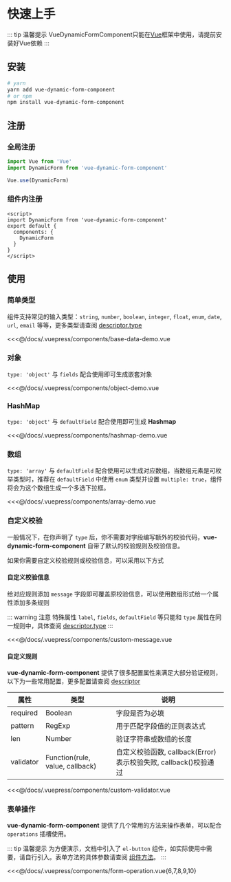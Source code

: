 # 快速上手

::: tip 温馨提示
VueDynamicFormComponent只能在[Vue](https://vuejs.org/)框架中使用，请提前安装好Vue依赖
:::

## 安装

``` bash
# yarn
yarn add vue-dynamic-form-component
# or npm
npm install vue-dynamic-form-component
```



## 注册

### 全局注册

``` js
import Vue from 'Vue'
import DynamicForm from 'vue-dynamic-form-component'

Vue.use(DynamicForm)
```

### 组件内注册

``` vue
<script>
import DynamicForm from 'vue-dynamic-form-component'
export default {
  components: {
    DynamicForm
  }
}
</script>
```

## 使用

### 简单类型

组件支持常见的输入类型：`string`, `number`, `boolean`, `integer`, `float`, `enum`, `date`, `url`,  `email` 等等，更多类型请查阅 [descriptor.type](/zh/api/descriptors/#type)

<code-demo name="base-data-demo" lang="zh_CN"></code-demo>

<<<@/docs/.vuepress/components/base-data-demo.vue

### 对象

 `type: 'object'` 与 `fields` 配合使用即可生成嵌套对象

<code-demo name="object-demo" lang="zh_CN"></code-demo>

<<<@/docs/.vuepress/components/object-demo.vue

### HashMap

`type: 'object'` 与 `defaultField` 配合使用即可生成 **Hashmap**

<code-demo name="hashmap-demo" lang="zh_CN"></code-demo>

<<<@/docs/.vuepress/components/hashmap-demo.vue

### 数组

`type: 'array'` 与 `defaultField` 配合使用可以生成对应数组，当数组元素是可枚举类型时，推荐在 `defaultField` 中使用 `enum` 类型并设置 `multiple: true`，组件将会为这个数组生成一个多选下拉框。

<code-demo name="array-demo" lang="zh_CN"></code-demo>

<<<@/docs/.vuepress/components/array-demo.vue

### 自定义校验

一般情况下，在你声明了 `type` 后，你不需要对字段编写额外的校验代码，**vue-dynamic-form-component** 自带了默认的校验规则及校验信息。

如果你需要自定义校验规则或校验信息，可以采用以下方式

#### 自定义校验信息

给对应规则添加 `message` 字段即可覆盖原校验信息，可以使用数组形式给一个属性添加多条规则

::: warning 注意
特殊属性 `label`, `fields`, `defaultField` 等只能和 `type` 属性在同一规则中，具体查阅 [descriptor.type](/zh/api/descriptors/#type)
:::

<code-demo name="custom-message" lang="zh_CN"></code-demo>

<<<@/docs/.vuepress/components/custom-message.vue

#### 自定义规则

**vue-dynamic-form-component** 提供了很多配置属性来满足大部分验证规则，以下为一些常用配置，更多配置请查阅 [descriptor](/zh/api/descriptors/#descriptor)

| 属性      | 类型                            | 说明                                                         |
| --------- | ------------------------------- | ------------------------------------------------------------ |
| required  | Boolean                         | 字段是否为必填                                               |
| pattern   | RegExp                          | 用于匹配字段值的正则表达式                                   |
| len       | Number                          | 验证字符串或数组的长度                                       |
| validator | Function(rule, value, callback) | 自定义校验函数, callback(Error)表示校验失败, callback()校验通过 |

<code-demo name="custom-validator" lang="zh_CN"></code-demo>

<<<@/docs/.vuepress/components/custom-validator.vue

### 表单操作

**vue-dynamic-form-component** 提供了几个常用的方法来操作表单，可以配合 `operations` 插槽使用。

::: tip 温馨提示
为方便演示，文档中引入了 `el-button` 组件，如实际使用中需要，请自行引入。表单方法的具体参数请查阅 [组件方法](/zh/api/dynamic-form/#方法)。
:::

<code-demo name="form-operation" lang="zh_CN"></code-demo>

<<<@/docs/.vuepress/components/form-operation.vue{6,7,8,9,10}

